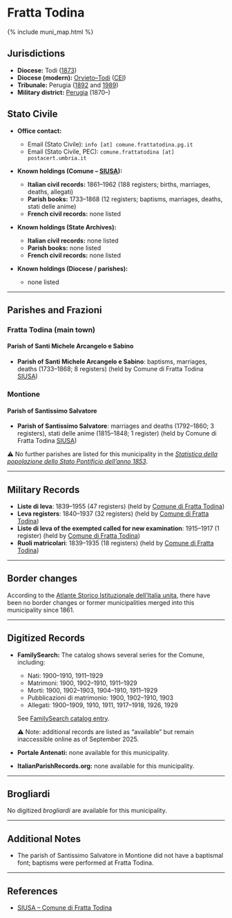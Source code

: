# Fratta Todina

{% include muni_map.html %}

## Jurisdictions

* **Diocese:** Todi ([1873](https://www.google.it/books/edition/Il_libro_de_comuni_del_Regno_d_Italia_co/WF9mfeJJcDEC?gbpv=1))
* **Diocese (modern):** [Orvieto–Todi](../dio/orvieto_todi.md) ([CEI](https://www.chiesacattolica.it/annuario-cei/ricerca-parrocchie/))
* **Tribunale:** Perugia ([1892](https://www.google.it/books/edition/Bollettino_ufficiale_del_Ministero_di_gr/kRXd4t5fK-0C?hl=en&gbpv=1&pg=PA457&printsec=frontcover) and [1989](https://www.google.it/books/edition/Gazzetta_ufficiale_della_Repubblica_ital/-Z6nogg-qMQC?hl=en&gbpv=1&pg=RA8-PA38&printsec=frontcover))
* **Military district:** [Perugia](../mil/perugia.md) (1870–)

## Stato Civile

* **Office contact:**

  * Email (Stato Civile): `info [at] comune.frattatodina.pg.it`
  * Email (Stato Civile, PEC): `comune.frattatodina [at] postacert.umbria.it`

* **Known holdings (Comune – [SIUSA](https://siusa-archivi.cultura.gov.it/cgi-bin/siusa/pagina.pl?TipoPag=comparc&Chiave=262040)):**

  * **Italian civil records:** 1861–1962 (188 registers; births, marriages, deaths, allegati)
  * **Parish books:** 1733–1868 (12 registers; baptisms, marriages, deaths, stati delle anime)
  * **French civil records:** none listed

* **Known holdings (State Archives):**

  * **Italian civil records:** none listed
  * **Parish books:** none listed
  * **French civil records:** none listed

* **Known holdings (Diocese / parishes):**

  * none listed

---

## Parishes and Frazioni

### Fratta Todina (main town)

#### Parish of Santi Michele Arcangelo e Sabino

* **Parish of Santi Michele Arcangelo e Sabino**: baptisms, marriages, deaths (1733–1868; 8 registers) (held by Comune di Fratta Todina [SIUSA](https://siusa-archivi.cultura.gov.it/cgi-bin/siusa/pagina.pl?TipoPag=comparc&Chiave=262040))

### Montione

#### Parish of Santissimo Salvatore

* **Parish of Santissimo Salvatore**: marriages and deaths (1792–1860; 3 registers), stati delle anime (1815–1848; 1 register) (held by Comune di Fratta Todina [SIUSA](https://siusa-archivi.cultura.gov.it/cgi-bin/siusa/pagina.pl?TipoPag=comparc&Chiave=262040))

⚠️ No further parishes are listed for this municipality in the *[Statistica della popolazione dello Stato Pontificio dell’anno 1853](https://www.google.it/books/edition/Statistics_della_popolazione_dello_Stato/v6dCAQAAMAAJ)*.

---

## Military Records

* **Liste di leva**: 1839–1955 (47 registers) (held by [Comune di Fratta Todina](https://siusa-archivi.cultura.gov.it/cgi-bin/siusa/pagina.pl?TipoPag=comparc&Chiave=169231&RicVM=ricercasemplice&RicProgetto=reg%2dumb&RicPag=2&RicFrmRicSemplice=Liste%20di%20leva&RicSez=complessi))
* **Leva registers**: 1840–1937 (32 registers) (held by [Comune di Fratta Todina](https://siusa-archivi.cultura.gov.it/cgi-bin/siusa/pagina.pl?TipoPag=comparc&Chiave=169231&RicVM=ricercasemplice&RicProgetto=reg%2dumb&RicPag=2&RicFrmRicSemplice=Liste%20di%20leva&RicSez=complessi))
* **Liste di leva of the exempted called for new examination**: 1915–1917 (1 register) (held by [Comune di Fratta Todina](https://siusa-archivi.cultura.gov.it/cgi-bin/siusa/pagina.pl?TipoPag=comparc&Chiave=169231&RicVM=ricercasemplice&RicProgetto=reg%2dumb&RicPag=2&RicFrmRicSemplice=Liste%20di%20leva&RicSez=complessi))
* **Ruoli matricolari**: 1839–1935 (18 registers) (held by [Comune di Fratta Todina](https://siusa-archivi.cultura.gov.it/cgi-bin/siusa/pagina.pl?TipoPag=comparc&Chiave=169231&RicVM=ricercasemplice&RicProgetto=reg%2dumb&RicPag=2&RicFrmRicSemplice=Liste%20di%20leva&RicSez=complessi))

---

## Border changes

According to the [Atlante Storico Istituzionale dell’Italia unita](http://dati.san.beniculturali.it/asi/local/), there have been no border changes or former municipalities merged into this municipality since 1861.

---

## Digitized Records

* **FamilySearch:** The catalog shows several series for the Comune, including:

  * Nati: 1900–1910, 1911–1929
  * Matrimoni: 1900, 1902–1910, 1911–1929
  * Morti: 1900, 1902–1903, 1904–1910, 1911–1929
  * Pubblicazioni di matrimonio: 1900, 1902–1910, 1903
  * Allegati: 1900–1909, 1910, 1911, 1917–1918, 1926, 1929

  See [FamilySearch catalog entry](https://www.familysearch.org/en/search/catalog/834749).

  ⚠️ Note: additional records are listed as “available” but remain inaccessible online as of September 2025.

* **Portale Antenati:** none available for this municipality.

* **ItalianParishRecords.org:** none available for this municipality.

---

## Brogliardi

No digitized *brogliardi* are available for this municipality.

---

## Additional Notes

* The parish of Santissimo Salvatore in Montione did not have a baptismal font; baptisms were performed at Fratta Todina.

---

## References

* [SIUSA – Comune di Fratta Todina](https://siusa-archivi.cultura.gov.it/cgi-bin/siusa/pagina.pl?TipoPag=comparc&Chiave=262040)
